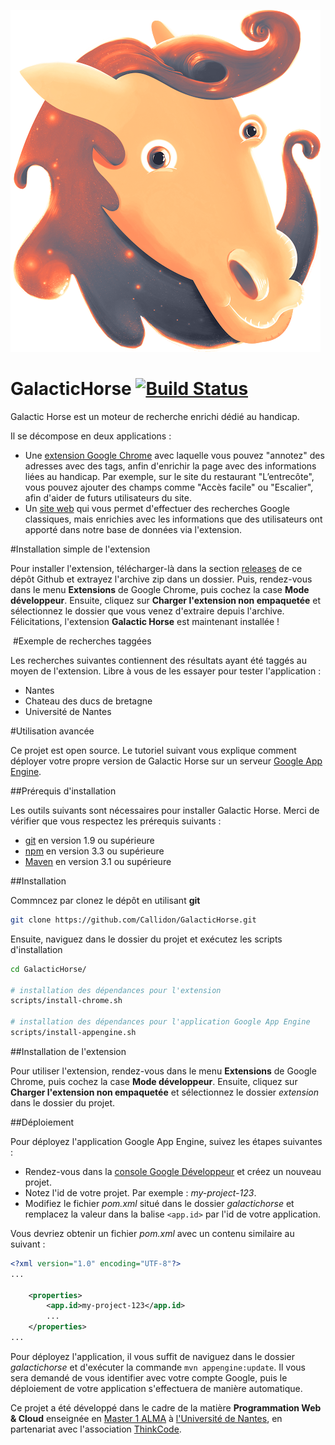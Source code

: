 ![Logo](https://raw.githubusercontent.com/Callidon/GalacticHorse/master/galactichorse/src/main/webapp/images/logo.png)
# GalacticHorse [![Build Status](https://travis-ci.org/Callidon/GalacticHorse.svg?branch=master)](https://travis-ci.org/Callidon/GalacticHorse)
Galactic Horse est un moteur de recherche enrichi dédié au handicap.

Il se décompose en deux applications :
* Une [extension Google Chrome](https://github.com/Callidon/GalacticHorse/releases) avec laquelle vous pouvez "annotez" des adresses avec des tags, anfin d'enrichir la page avec des informations liées au handicap. Par exemple, sur le site du restaurant "L’entrecôte", vous pouvez ajouter des champs comme "Accès facile" ou "Escalier", afin d'aider de futurs utilisateurs du site.
* Un [site web](https://galactic-horse.appspot.com/) qui vous permet d'effectuer des recherches Google classiques, mais enrichies avec les informations que des utilisateurs ont apporté dans notre base de données via l'extension.

#Installation simple de l'extension

Pour installer l'extension, télécharger-là dans la section [releases](https://github.com/Callidon/GalacticHorse/releases) de ce dépôt Github et extrayez l'archive zip dans un dossier. Puis, rendez-vous dans le menu **Extensions** de Google Chrome, puis cochez la case **Mode développeur**. Ensuite, cliquez sur **Charger l'extension non empaquetée** et sélectionnez le dossier que vous venez d'extraire depuis l'archive. Félicitations, l'extension **Galactic Horse** est maintenant installée !

 #Exemple de recherches taggées

Les recherches suivantes contiennent des résultats ayant été taggés au moyen de l'extension. Libre à vous de les essayer pour tester l'application :
* Nantes
* Chateau des ducs de bretagne
* Université de Nantes

#Utilisation avancée

Ce projet est open source. Le tutoriel suivant vous explique comment déployer votre propre version de Galactic Horse sur un serveur [Google App Engine](https://cloud.google.com/appengine/docs).

##Prérequis d'installation

Les outils suivants sont nécessaires pour installer Galactic Horse. Merci de vérifier que vous respectez les prérequis suivants :
* [git](https://git-scm.com/) en version 1.9 ou supérieure
* [npm](https://www.npmjs.com/) en version 3.3 ou supérieure
* [Maven](https://maven.apache.org/) en version 3.1 ou supérieure

##Installation

Commncez par clonez le dépôt en utilisant **git**
```bash
git clone https://github.com/Callidon/GalacticHorse.git
```

Ensuite, naviguez dans le dossier du projet et exécutez les scripts d'installation
```bash
cd GalacticHorse/

# installation des dépendances pour l'extension
scripts/install-chrome.sh

# installation des dépendances pour l'application Google App Engine
scripts/install-appengine.sh
```

##Installation de l'extension

Pour utiliser l'extension, rendez-vous dans le menu **Extensions** de Google Chrome, puis cochez la case **Mode développeur**. Ensuite, cliquez sur **Charger l'extension non empaquetée** et sélectionnez le dossier *extension* dans le dossier du projet.

##Déploiement

Pour déployez l'application Google App Engine, suivez les étapes suivantes :
* Rendez-vous dans la [console Google Développeur](https://console.developers.google.com/home/dashboard?project=galactic-horse) et créez un nouveau projet.
* Notez l'id de votre projet. Par exemple : *my-project-123*.
* Modifiez le fichier *pom.xml* situé dans le dossier *galactichorse* et remplacez la valeur dans la balise `<app.id>` par l'id de votre application.

Vous devriez obtenir un fichier *pom.xml* avec un contenu similaire au suivant :
```xml
<?xml version="1.0" encoding="UTF-8"?>
...

    <properties>
        <app.id>my-project-123</app.id>
        ...
    </properties>
...
```

Pour déployez l'application, il vous suffit de naviguez dans le dossier *galactichorse* et d'exécuter la commande `mvn appengine:update`. Il vous sera demandé de vous identifier avec votre compte Google, puis le déploiement de votre application s'effectuera de manière automatique.

Ce projet a été développé dans le cadre de la matière **Programmation Web & Cloud** enseignée en [Master 1 ALMA](http://www.master-info.univ-nantes.fr/87871211/0/fiche___pagelibre/&RH=1403710895111) à [l'Université de Nantes](http://www.univ-nantes.fr/), en partenariat avec l'association [ThinkCode](http://www.thinkcode.co/).
